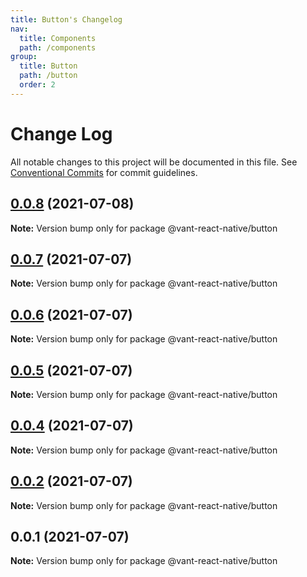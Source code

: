 ```yaml
---
title: Button's Changelog
nav:
  title: Components
  path: /components
group:
  title: Button
  path: /button
  order: 2
---
```


# Change Log

All notable changes to this project will be documented in this file.
See [Conventional Commits](https://conventionalcommits.org) for commit guidelines.

## [0.0.8](https://github.com/youngjuning/vant-react-native/compare/@vant-react-native/button@0.0.7...@vant-react-native/button@0.0.8) (2021-07-08)

**Note:** Version bump only for package @vant-react-native/button





## [0.0.7](https://github.com/youngjuning/vant-react-native/compare/@vant-react-native/button@0.0.6...@vant-react-native/button@0.0.7) (2021-07-07)

**Note:** Version bump only for package @vant-react-native/button





## [0.0.6](https://github.com/youngjuning/vant-react-native/compare/@vant-react-native/button@0.0.5...@vant-react-native/button@0.0.6) (2021-07-07)

**Note:** Version bump only for package @vant-react-native/button





## [0.0.5](https://github.com/youngjuning/vant-react-native/compare/@vant-react-native/button@0.0.4...@vant-react-native/button@0.0.5) (2021-07-07)

**Note:** Version bump only for package @vant-react-native/button





## [0.0.4](https://github.com/youngjuning/vant-react-native/compare/@vant-react-native/button@0.0.2...@vant-react-native/button@0.0.4) (2021-07-07)

**Note:** Version bump only for package @vant-react-native/button





## [0.0.2](https://github.com/youngjuning/vant-react-native/compare/@vant-react-native/button@0.0.1...@vant-react-native/button@0.0.2) (2021-07-07)

**Note:** Version bump only for package @vant-react-native/button





## 0.0.1 (2021-07-07)

**Note:** Version bump only for package @vant-react-native/button
